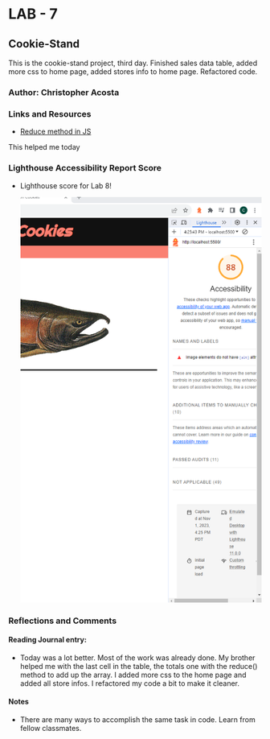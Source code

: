# LAB - 7

## Cookie-Stand

This is the cookie-stand project, third day. Finished sales data table, added more css to home page, added stores info to home page. Refactored code.

### Author: Christopher Acosta

### Links and Resources

* [Reduce method in JS](https://developer.mozilla.org/en-US/docs/Web/JavaScript/Reference/Global_Objects/Array/reduce)

This helped me today

### Lighthouse Accessibility Report Score

* Lighthouse score for Lab 8!

  ![Lighthouse Score](images/lab8lighthouse.PNG)

### Reflections and Comments

#### Reading Journal entry:

* Today was a lot better. Most of the work was already done. My brother helped me with the last cell in the table, the totals one with the reduce() method to add up the array. I added more css to the home page and added all store infos. I refactored my code a bit to make it cleaner.

#### Notes

* There are many ways to accomplish the same task in code. Learn from fellow classmates.
